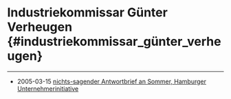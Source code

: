 # Industriekommissar Günter Verheugen {#industriekommissar_günter_verheugen}

------------------------------------------------------------------------

-   2005-03-15 [nichts-sagender Antwortbrief an Sommer, Hamburger
    Unternehmerinitiative](http://www.stop-swpat.de/briefe/Antwort_Verheugen.jpg "wikilink")
